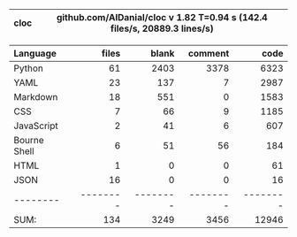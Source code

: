 cloc|github.com/AlDanial/cloc v 1.82  T=0.94 s (142.4 files/s, 20889.3 lines/s)
--- | ---

Language|files|blank|comment|code
:-------|-------:|-------:|-------:|-------:
Python|61|2403|3378|6323
YAML|23|137|7|2987
Markdown|18|551|0|1583
CSS|7|66|9|1185
JavaScript|2|41|6|607
Bourne Shell|6|51|56|184
HTML|1|0|0|61
JSON|16|0|0|16
--------|--------|--------|--------|--------
SUM:|134|3249|3456|12946
